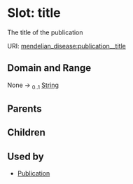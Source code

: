 
# Slot: title


The title of the publication

URI: [mendelian_disease:publication__title](http://w3id.org/ontogpt/mendelian_disease/publication__title)


## Domain and Range

None &#8594;  <sub>0..1</sub> [String](types/String.md)

## Parents


## Children


## Used by

 * [Publication](Publication.md)
